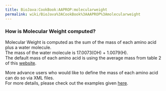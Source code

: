 ```yaml
---
title: BioJava:CookBook:AAPROP:molecularweight
permalink: wiki/BioJava%3ACookBook%3AAAPROP%3Amolecularweight
---
```


### How is Molecular Weight computed?

Molecular Weight is computed as the sum of the mass of each amino acid
plus a water molecule.  
The mass of the water molecule is 17.0073(OH) + 1.0079(H).  
The default mass of each amino acid is using the average mass from table
2 of this [website](http://web.expasy.org/findmod/findmod_masses.html).

More advance users who would like to define the mass of each amino acid
can do so via XML files.  
For more details, please check out the examples given
[here](http://biojava.org/wiki/BioJava:CookBook:AAPROP:main).
